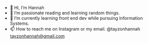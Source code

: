 - 👋 Hi, I’m Hannah
- 👀 I’m passionate reading and learning random things.
- 🌱 I’m currently learning front end dev while pursuing Information Systems.
- 📫 How to reach me on Instagram or my email. @tayzonhannah tayzonhannah@gmail.com

<!---
L40M3G4/L40M3G4 is a ✨ special ✨ repository because its `README.md` (this file) appears on your GitHub profile.
You can click the Preview link to take a look at your changes.
--->
